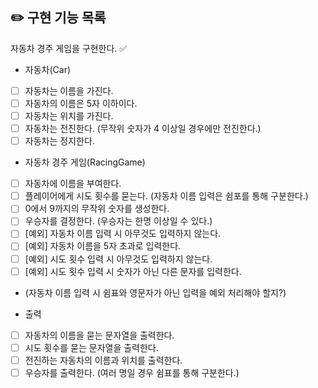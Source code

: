 ## ✏️ 구현 기능 목록

자동차 경주 게임을 구현한다. ✅

- 자동차(Car)
- [ ] 자동차는 이름을 가진다.
- [ ] 자동차의 이름은 5자 이하이다.
- [ ] 자동차는 위치를 가진다.
- [ ] 자동차는 전진한다. (무작위 숫자가 4 이상일 경우에만 전진한다.)
- [ ] 자동차는 정지한다.

- 자동차 경주 게임(RacingGame)
- [ ] 자동차에 이름을 부여한다.
- [ ] 플레이어에게 시도 횟수를 묻는다. (자동차 이름 입력은 쉼포를 통해 구분한다.)
- [ ] 0에서 9까지의 무작위 숫자를 생성한다.
- [ ] 우승자를 결정한다. (우승자는 한명 이상일 수 있다.)
- [ ] [예외] 자동차 이름 입력 시 아무것도 입력하지 않는다.
- [ ] [예외] 자동차 이름을 5자 초과로 입력한다.
- [ ] [예외] 시도 횟수 입력 시 아무것도 입력하지 않는다.
- [ ] [예외] 시도 횟수 입력 시 숫자가 아닌 다른 문자를 입력한다.
- (자동차 이름 입력 시 쉼표와 영문자가 아닌 입력을 예외 처리해야 할지?)
 
- 출력
- [ ] 자동차의 이름을 묻는 문자열을 출력한다.
- [ ] 시도 횟수를 묻는 문자열을 출력한다.
- [ ] 전진하는 자동차의 이름과 위치를 출력한다.
- [ ] 우승자를 출력한다. (여러 명일 경우 쉼표를 통해 구분한다.)